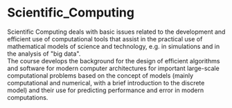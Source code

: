 # Scientific_Computing
Scientific Computing deals with basic issues related to the development and efficient use of computational tools that assist in the practical use of mathematical models of science and technology, e.g. in simulations and in the analysis of "big data".\
The course develops the background for the design of efficient algorithms and software for modern computer architectures for important large-scale computational problems based on the concept of models (mainly computational and numerical, with a brief introduction to the discrete model) and their use for predicting performance and error in modern computations.

